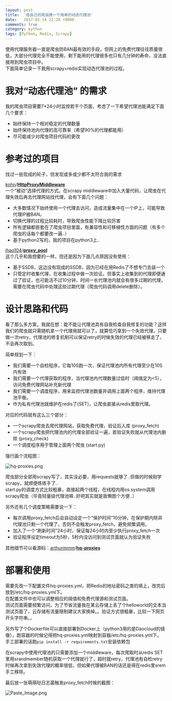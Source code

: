 ```yaml
---
layout: post
title:  '给自己的爬虫做一个简单的动态代理池'
date:   2017-02-14 22:28 +0800
comments: true
category: python
tags: [Python, Redis, Scrapy]
---
```


使用代理服务器一直是爬虫防BAN最有效的手段，但网上的免费代理往往质量很低，大部分代理完全不能使用，剩下能用的代理很多也只有几分钟的寿命，没法直接用到爬虫项目中。   
下面简单记录一下我用scrapy+redis实现动态代理池的过程。

# 我对“动态代理池” 的需求

我的爬虫项目需要7*24小时监控若干个页面，考虑了一下希望代理池能满足下面几个要求：   
*  始终保持一个相对稳定的代理数量
*  始终保持池内代理的高可靠率（希望90%的代理都能用）
*  尽可能减少对爬虫项目代码的更改

# 参考过的项目

找过一些现成的轮子，但发现或多或少都不太符合我的需求   

[kohn](https://github.com/kohn)/**[HttpProxyMiddleware](https://github.com/kohn/HttpProxyMiddleware)**   
一个“被动”选择代理的方式。在scrapy middleware中加入大量代码，让爬虫在代理失效后再去代理网站找代理，会有下面几个问题：   
*  大多数情况下始终使用一个代理去访问，造成流量集中在一个IP上，可能导致代理IP被BAN。
*  切换代理的过程比较耗时，导致爬虫性能下降比较厉害
*  所有逻辑都嵌套在了爬虫项目里面，有兼容性和可移植性方面的问题（有多个爬虫的话每个都要改一遍..）
*  基于python2写的，我的项目在python3上..

[jhao104](https://github.com/jhao104)/**[proxy_pool](https://github.com/jhao104/proxy_pool)**   
这个几乎和我想要的一样，但还是因为下面几点原因没有使用：   
*  基于SSDB，这边没有现成的SSDB，因为已经在用Redis了不想专门去装一个
*  只管定时收集代理，在收集过程中做一次验证。但事实上收集到的代理即便通过了验证，也可能活不过10分钟，时间一长代理池内就会有很多过期的代理，需要在爬虫代码中处理这些过期代理（爬虫代码调用delete删除）。

# 设计思路和代码

看了那么多方案，我就在想：能不能让代理池具有自我检查自我修复的功能？这样我们的爬虫就只需随机拿一个代理用就可以了，就算恰巧拿到一个失效代理，只要做一次retry，代理池的修复机制可以保证retry的时候失效的代理已经被移走了，不会再次取到。   

简单规划一下：
*  我们需要一个自检程序，它每10S跑一次，保证代理池内所有代理至少在10S内有效
*  我们需要一个代理获取的程序，当代理池内代理数量过低时（阈值定为<5），访问免费代理网站补充新代理
*  我们需要一个调度程序，用来监控代理池数量并调用上面两个程序，维持代理池平衡。
*  作为私有代理池就维护在redis了(SET)，让爬虫直接从redis里取代理。

对应的代码就有这么三个部分：
*  一个scrapy爬虫去爬代理网站，获取免费代理，验证后入库   (proxy_fetch)
*  一个scrapy爬虫把代理池内的代理全部验证一遍，若验证失败就从代理池内删除   (proxy_check)
*  一个调度程序用于管理上面两个爬虫   (start.py)

强行画个流程图：

![hq-proxies.png](http://upload-images.jianshu.io/upload_images/4610828-edbea71e6ff36157.png?imageMogr2/auto-orient/strip%7CimageView2/2/w/1240)

爬虫部分全部用scrapy写了，其实没必要，用requests就够了..但做的时候刚学scrapy，就顺便练练手了..   
start.py的调度方式比较粗暴，直接起两个线程，在线程内用os.system调用scrapy爬虫（毕竟轻量级代理池嘛..好吧其实就是我懒图个方便..）      

另外还有几个调度策略需要说一下：   
*  每次调用proxy_fetch后会自动设定一个“保护时间”10分钟，在保护期内除非代理池只剩一个代理了，否则不会触发proxy_fetch，避免频繁调用。
*  加入了一个“刷新时间”24小时，保证每24小时内至少执行proxy_fetch一次
*  验证程序设定timeout为5秒，5秒内没访问到测试页面就认为验证失败

其他细节可以看源码：[arthurmmm](https://github.com/arthurmmm)/**[hq-proxies](https://github.com/arthurmmm/hq-proxies)**

# 部署和使用
需要先改一下配置文件hq-proxies.yml，把Redis的地址密码之类的填上，改完后放到/etc/hq-proxies.yml下。   
在配置文件中也可以调整相应的阈值和免费代理源和测试页面。   
测试页面需要频繁访问，为了节省流量我在某云存储上丢了个helloworld的文本当测试页面了，云存储有流量限制建议大家换掉。。验证方式很粗暴，比较一下网页开头字符串。。   

另外写了个Dockerfile可以直接部署到Docker上（python3用的是Daocloud的镜像），跑容器的时候记得把hq-proxies.yml映射到容器/etc/hq-proxies.yml下。   
手工部署的话跑`pip install -r requirements.txt`安装依赖包   

在scrapy中使用代理池的只需要添加一个middleware，每次爬取时从redis SET里用srandmember随机获取一个代理就行了，超时就retry，代理池有自检retry时候再次拿到失效代理的概率很低，但如果代理被BAN的话还是得在redis里srem手工移除。   

最后放一张萌萌哒日志菌触发proxy_fetch时候的截图：   

![Paste_Image.png](http://upload-images.jianshu.io/upload_images/4610828-29e8d33a438a606f.png?imageMogr2/auto-orient/strip%7CimageView2/2/w/1240)
